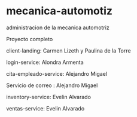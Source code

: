 # mecanica-automotiz
administracion de la mecanica automotriz

Proyecto completo

client-landing: Carmen Lizeth y Paulina de la Torre

login-service: Alondra Armenta

cita-empleado-service: Alejandro Migael

Servicio de correo : Alejandro Migael

inventory-service: Evelin Alvarado

ventas-service: Evelin Alvarado
